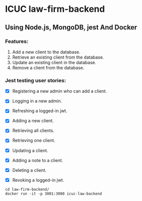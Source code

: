 # 

ICUC law-firm-backend
====================

## Using Node.js, MongoDB, jest And Docker

### Features:
1) Add a new client to the database.
2) Retrieve an existing client from the database.
3) Update an existing client in the database.
4) Remove a client from the database.

### Jest testing user stories:
- [x] Registering a new admin who can add a client.
- [x] Logging in a new admin.
- [x] Refreshing a logged-in jwt.
- [x] Adding a new client.
- [x] Retrieving all clients.
- [x] Retrieving one client.
- [x] Updating a client.
- [x] Adding a note to a client.
- [x] Deleting a client.
- [x] Revoking a logged-in jwt.


```
cd law-firm-backend/
docker run -it -p 3001:3000 icuc-law-backend  
```

